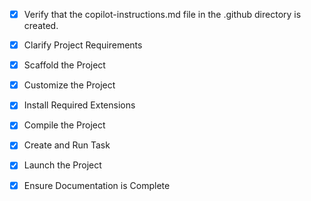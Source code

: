 <!-- Use this file to provide workspace-specific custom instructions to Copilot. For more details, visit https://code.visualstudio.com/docs/copilot/copilot-customization#_use-a-githubcopilotinstructionsmd-file -->

- [x] Verify that the copilot-instructions.md file in the .github directory is created.

- [x] Clarify Project Requirements
<!-- React TypeScript project with Vite for Mockify test generation platform -->

- [x] Scaffold the Project
<!--
Vite React TypeScript project successfully created with all required dependencies installed.
-->

- [x] Customize the Project
<!--
Created complete Mockify application with:
- Firebase integration for authentication and Firestore
- CreateTestWizard component with 4-step wizard
- Dashboard with analytics and quick actions
- PDF generation service using jsPDF
- Authentication system with Google login
- Tailwind CSS for styling
- TypeScript types for all data structures
- Responsive design and modern UI components
  -->

- [x] Install Required Extensions
<!-- No extensions required for Vite project -->

- [x] Compile the Project
<!--
Verify that all previous steps have been completed.
Install any missing dependencies.
Run diagnostics and resolve any issues.
Check for markdown files in project folder for relevant instructions on how to do this.
-->

- [x] Create and Run Task
<!--
Verify that all previous steps have been completed.
Check https://code.visualstudio.com/docs/debugtest/tasks to determine if the project needs a task. If so, use the create_and_run_task to create and launch a task based on package.json, README.md, and project structure.
Skip this step otherwise.
 -->

- [x] Launch the Project
<!--
Verify that all previous steps have been completed.
Prompt user for debug mode, launch only if confirmed.
 -->

- [x] Ensure Documentation is Complete
<!--
✅ README.md updated with pre-seeded data information
✅ All data successfully seeded (6 subjects, 98 chapters, 257 questions)
✅ Application tested and working at http://localhost:5174
✅ Data testing console available at /data-test
✅ Authentication system functional
✅ PDF generation implemented
-->
